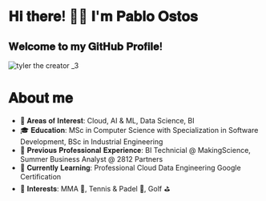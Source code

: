 # 𝐇𝐢 𝐭𝐡𝐞𝐫𝐞! ✋🏼 𝐈'𝐦 𝐏𝐚𝐛𝐥𝐨 𝐎𝐬𝐭𝐨𝐬
## 𝐖𝐞𝐥𝐜𝐨𝐦𝐞 𝐭𝐨 𝐦𝐲 𝐆𝐢𝐭𝐇𝐮𝐛 𝐏𝐫𝐨𝐟𝐢𝐥𝐞!

![tyler the creator _3](https://github.com/pabloostos/pabloostos/assets/88395717/ff3fc912-bee1-47cd-8806-818ea76761ca)

# 𝐀𝐛𝐨𝐮𝐭 𝐦𝐞

- 🧪 𝐀𝐫𝐞𝐚𝐬 𝐨𝐟 𝐈𝐧𝐭𝐞𝐫𝐞𝐬𝐭: Cloud, AI & ML, Data Science, BI
- 🎓 𝐄𝐝𝐮𝐜𝐚𝐭𝐢𝐨𝐧: MSc in Computer Science with Specialization in Software Development, BSc in Industrial Engineering
- 💼 𝐏𝐫𝐞𝐯𝐢𝐨𝐮𝐬 𝐏𝐫𝐨𝐟𝐞𝐬𝐬𝐢𝐨𝐧𝐚𝐥 𝐄𝐱𝐩𝐞𝐫𝐢𝐞𝐧𝐜𝐞: BI Technicial @ MakingScience, Summer Business Analyst @ 2812 Partners
- 🧠 𝐂𝐮𝐫𝐫𝐞𝐧𝐭𝐥𝐲 𝐋𝐞𝐚𝐫𝐧𝐢𝐧𝐠: Professional Cloud Data Engineering Google Certification
- 🧃 𝐈𝐧𝐭𝐞𝐫𝐞𝐬𝐭𝐬: MMA 🥊, Tennis & Padel 🎾, Golf ⛳







